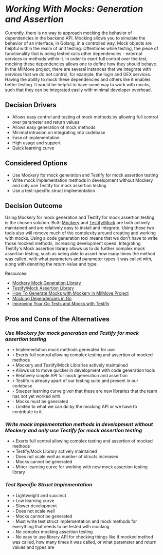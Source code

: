 # *Working With Mocks: Generation and Assertion*

Currently, there is no way to approach mocking the behavior of dependencies in the backend API. Mocking allows you to simulate the behavior of an interface, in Golang, in a controlled way. Mock objects are helpful within the realm of unit testing. Oftentimes while testing, the piece of functionality that is being tested calls other dependencies - external services or methods within it. In order to exert full control over the test, mocking these dependencies allows one to define how they should behave. In the MilMove project, there are several instances that we integrate with services that we do not control, for example, the login and GEX services. Having the ability to mock these dependencies and others like it enables better testing. It would be helpful to have some way to work with mocks, such that they can be integrated easily with minimal developer overhead.

## Decision Drivers

* Allows easy control and testing of mock methods by allowing full control over parameter and return values
* Allows easy generation of mock methods
* Minimal intrusion on integrating into codebase
* Ease of implementation
* High usage and support
* Quick learning curve

## Considered Options

* Use Mockery for mock generation and Testify for mock assertion testing
* Write mock implementation methods in development without Mockery and only use Testify for mock assertion testing
* Use a test-specific struct implementation

## Decision Outcome

Using Mockery for mock generation and Testify for mock assertion testing is the chosen solution. Both [Mockery](https://github.com/vektra/mockery) and [Testify/Mock](https://godoc.org/github.com/stretchr/testify) are both actively maintained and are relatively easy to install and integrate. Using these two tools also will remove much of the complexity around creating and working with mocks. Using a code generation tool means that we don't have to write those mocked methods, increasing development speed. Integrating Testify's Mock assertion library allows us to do further complex mock assertion testing, such as being able to assert how many times the method was called, with what parameters and parameter types it was called with, along with denoting the return value and type.

Resources:

* [Mockery Mock Generation Library](https://github.com/vektra/mockery)
* [Testify/Mock Assertion Library](https://godoc.org/github.com/stretchr/testify)
* [How To Generate Mocks with Mockery in MilMove Project](https://github.com/transcom/mymove/docs/how-to/generate-mocks-with-mockery.md)
* [Mocking Dependencies in Go](https://medium.com/agrea-technogies/mocking-dependencies-in-go-bb9739fef008)
* [Improving Your Go Tests and Mocks with Testify](https://tutorialedge.net/golang/improving-your-tests-with-testify-go/)

## Pros and Cons of the Alternatives

### *Use Mockery for mock generation and Testify for mock assertion testing*

* `+` Implementation mock methods generated for use
* `+` Exerts full control allowing complex testing and assertion of mocked methods
* `+` Mockery and Testify/Mock Libraries actively maintained
* `+` Allows us to move quicker in development with code generation tools
* `+` Relatively simple API for mock generation and assertion
* `+` Testify is already apart of our testing suite and present in our codebase
* `-` Steeper learning curve given that these are new libraries that the team has not yet worked with
* `-` Mocks must be generated
* `-` Limited to what we can do by the mocking API or we have to contribute to it.

### *Write mock implementation methods in development without Mockery and only use Testify for mock assertion testing*

* `+` Exerts full control allowing complex testing and assertion of mocked methods
* `+` Testify/Mock Library actively maintained
* `-` Does not scale well as number of structs increases
* `-` Mocks cannot be generated
* `-` Minor learning curve for working with new mock assertion testing library

### *Test Specific Struct Implementation*

* `+` Lightweight and succinct
* `+` Low learning curve
* `-` Slower development
* `-` Does not scale well
* `-` Mocks cannot be generated
* `-` Must write test struct implementation and mock methods for everything that needs to be tested with mocking
* `-` No complex mocking assertion testing
* `-` No easy to use library API for checking things like if mocked method was called, how many times it was called, or what parameter and return values and types are
